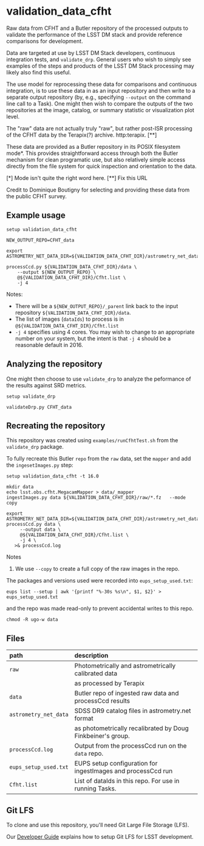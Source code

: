 validation_data_cfht
====================

Raw data from CFHT and a Butler repository of the processed outputs to validate the performance of the LSST DM stack and provide reference comparisons for development.

Data are targeted at use by LSST DM Stack developers, continuous integration tests, and `validate_drp`.  General users who wish to simply see examples of the steps and products of the LSST DM Stack processing may likely also find this useful.

The use model for reprocessing these data for comparisons and continuous integration, is to use these data in as an input repository and then write to a separate output repository (by, e.g.,  specifying `--output` on the command line call to a Task).  One might then wish to compare the outputs of the two repositories at the image, catalog, or summary statistic or visualization plot level.

The "raw" data are not actually truly "raw", but rather post-ISR processing of the CFHT data by the Terapix(?) archive.
http:terapix. [**]

These data are provided as a Butler repository in its POSIX filesystem mode*.  This provides straightforward access through both the Butler mechanism for clean programatic use, but also relatively simple access directly from the file system for quick inspection and orientation to the data.

[*] Mode isn't quite the right word here.
[**] Fix this URL

Credit to Dominique Boutigny for selecting and providing these data from the public CFHT survey.

Example usage
-------------

```
setup validation_data_cfht

NEW_OUTPUT_REPO=CFHT_data

export ASTROMETRY_NET_DATA_DIR=${VALIDATION_DATA_CFHT_DIR}/astrometry_net_data

processCcd.py ${VALIDATION_DATA_CFHT_DIR}/data \
    --output ${NEW_OUTPUT_REPO} \
    @${VALIDATION_DATA_CFHT_DIR}/Cfht.list \
    -j 4
```

Notes:
 * There will be a `${NEW_OUTPUT_REPO}/_parent` link back to the input repository `${VALIDATION_DATA_CFHT_DIR}/data`.
 * The list of images (`dataIds`) to process is in `@${VALIDATION_DATA_CFHT_DIR}/Cfht.list`
 * `-j 4` specifies using 4 cores.  You may wish to change to an appropriate number on your system, but the intent is that `-j 4` should be a reasonable default in 2016.

Analyzing the repository
------------------------
One might then choose to use `validate_drp` to analyze the peformance of the results against SRD metrics.

```
setup validate_drp

validateDrp.py CFHT_data
```

Recreating the repository
-------------------------
This repository was created using `examples/runCfhtTest.sh` from the `validate_drp` package.

To fully recreate this Butler `repo` from the `raw` data, set the `mapper` and add the `ingesetImages.py` step:

```
setup validation_data_cfht -t 16.0

mkdir data
echo lsst.obs.cfht.MegacamMapper > data/_mapper
ingestImages.py data ${VALIDATION_DATA_CFHT_DIR}/raw/*.fz   --mode copy

export ASTROMETRY_NET_DATA_DIR=${VALIDATION_DATA_CFHT_DIR}/astrometry_net_data
processCcd.py data \
     --output data \
     @${VALIDATION_DATA_CFHT_DIR}/Cfht.list \
     -j 4 \
   >& processCcd.log
```

Notes
 1. We use `--copy` to create a full copy of the raw images in the repo.

The packages and versions used were recorded into `eups_setup_used.txt`:

```
eups list --setup | awk '{printf "%-30s %s\n", $1, $2}' > eups_setup_used.txt
```

and the repo was made read-only to prevent accidental writes to this repo.

```
chmod -R ugo-w data
```

Files
-----
path                  | description
:---------------------|:-----------------------------
`raw`                 | Photometrically and astrometrically calibrated data
                      |   as processed by Terapix
`data`                | Butler repo of ingested raw data and processCcd results
`astrometry_net_data` | SDSS DR9 catalog files in astrometry.net format
                      |   as photometrically recalibrated by Doug Finkbeiner's group.
`processCcd.log`      | Output from the processCcd run on the `data` repo.
`eups_setup_used.txt` | EUPS setup configuration for ingestImages and processCcd run
`Cfht.list`           | List of dataIds in this repo.  For use in running Tasks.


Git LFS
-------

To clone and use this repository, you'll need Git Large File Storage (LFS).

Our [Developer Guide](http://developer.lsst.io/en/latest/tools/git_lfs.html) explains how to setup Git LFS for LSST development.
